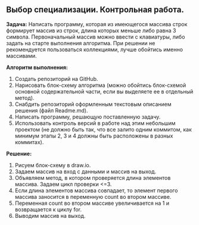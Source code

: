 ## Выбор специализации. Контрольная работа.

**Задача:** Написать программу, которая из имеющегося массива строк формирует массив из строк, длина которых меньше либо равна 3 символа. Первоначальный массив можно ввести с клавиатуры, либо задать на старте выполнения алгоритма. При решении не рекомендуется пользоваться коллекциями, лучше обойтись именно массивами.

**Алгоритм выполнения:**
1. Создать репозиторий на GitHub.
2. Нарисовать блок-схему алгоритма (можно обойтись блок-схемой основной содержательной части, если вы выделяете ее в отдельный метод).
3. Снабдить репозиторий оформленным текстовым описанием решения (файл Readme.md).
4. Написать программу, решающую поставленную задачу.
5. Использовать контроль версий в работе над этим небольшим проектом (не должно быть так, что все залито одним коммитом, как минимум этапы 2, 3 и 4 должны быть расположены в разных коммитах).

**Решение:**
1. Рисуем блок-схему в draw.io.
2. Задаем массив на вход с данными и массив на выход.
3. Объявляем метод, в котором проверяется длина элементов массива. Задаем цикл проверки <=3.
4. Если длина элементов массива совпадает, то элемент первого массива заносится в переменную count во втором массиве.
5. Переменная count во втором массиве увеличивается на 1 и возвращается к циклу for.
6. Выводим массив на выход.
